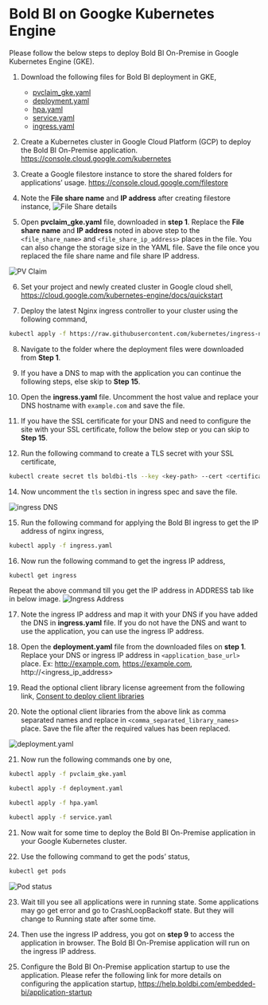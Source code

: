 # Bold BI on Googke Kubernetes Engine
Please follow the below steps to deploy Bold BI On-Premise in Google Kubernetes Engine (GKE).

1.	Download the following files for Bold BI deployment in GKE,

    * [pvclaim_gke.yaml](../deploy/pvclaim_gke.yaml)
    * [deployment.yaml](../deploy/deployment.yaml)
    * [hpa.yaml](../deploy/hpa.yaml)
    * [service.yaml](../deploy/service.yaml)
    * [ingress.yaml](../deploy/ingress.yaml)

2. Create a Kubernetes cluster in Google Cloud Platform (GCP) to deploy the Bold BI On-Premise application.
https://console.cloud.google.com/kubernetes 

3.	Create a Google filestore instance to store the shared folders for applications’ usage.
https://console.cloud.google.com/filestore 

4.	Note the **File share name** and **IP address** after creating filestore instance,
![File Share details](images/file_share_details.png)

5.	Open **pvclaim_gke.yaml** file, downloaded in **step 1**. Replace the **File share name** and **IP address** noted in above step to the `<file_share_name>` and `<file_share_ip_address>` places in the file. You can also change the storage size in the YAML file. Save the file once you replaced the file share name and file share IP address.

![PV Claim](images/pvclaim.png)

6.	Set your project and newly created cluster in Google cloud shell,
https://cloud.google.com/kubernetes-engine/docs/quickstart 

7.	Deploy the latest Nginx ingress controller to your cluster using the following command,

```sh
kubectl apply -f https://raw.githubusercontent.com/kubernetes/ingress-nginx/controller-v0.41.2/deploy/static/provider/cloud/deploy.yaml
```

8.	Navigate to the folder where the deployment files were downloaded from **Step 1**.

9. If you have a DNS to map with the application you can continue the following steps, else skip to **Step 15**. 

10. Open the **ingress.yaml** file. Uncomment the host value and replace your DNS hostname with `example.com` and save the file.

11. If you have the SSL certificate for your DNS and need to configure the site with your SSL certificate, follow the below step or you can skip to **Step 15**.

13. Run the following command to create a TLS secret with your SSL certificate,

```sh
kubectl create secret tls boldbi-tls --key <key-path> --cert <certificate-path>
```

14. Now uncomment the `tls` section in ingress spec and save the file.

![ingress DNS](images/ingress_yaml.png)

15. Run the following command for applying the Bold BI ingress to get the IP address of nginx ingress,

```sh
kubectl apply -f ingress.yaml
```

16.	Now run the following command to get the ingress IP address,

```sh
kubectl get ingress
```
Repeat the above command till you get the IP address in ADDRESS tab like in below image.
![Ingress Address](images/ingress_address.png) 

17.	Note the ingress IP address and map it with your DNS if you have added the DNS in **ingress.yaml** file. If you do not have the DNS and want to use the application, you can use the ingress IP address.

18. Open the **deployment.yaml** file from the downloaded files on **step 1**. Replace your DNS or ingress IP address in `<application_base_url>` place.
    Ex: http://example.com, https://example.com, http://<ingress_ip_address>

19. Read the optional client library license agreement from the following link,
    [Consent to deploy client libraries](../docs/consent-to-deploy-client-libraries)

20. Note the optional client libraries from the above link as comma separated names and replace in `<comma_separated_library_names>` place. Save the file after the required values has been replaced.

![deployment.yaml](images/deployment_yaml.png) 

21.	Now run the following commands one by one,

```sh
kubectl apply -f pvclaim_gke.yaml
```

```sh
kubectl apply -f deployment.yaml
```

```sh
kubectl apply -f hpa.yaml
```

```sh
kubectl apply -f service.yaml
```

21.	Now wait for some time to deploy the Bold BI On-Premise application in your Google Kubernetes cluster. 

22.	Use the following command to get the pods’ status,

```sh
kubectl get pods
```
![Pod status](images/pod_status.png) 

23.	Wait till you see all applications were in running state. Some applications may go get error and go to CrashLoopBackoff state. But they will change to Running state after some time.

24.	Then use the ingress IP address, you got on **step 9** to access the application in browser. The Bold BI On-Premise application will run on the ingress IP address.

25.	Configure the Bold BI On-Premise application startup to use the application. Please refer the following link for more details on configuring the application startup,
    https://help.boldbi.com/embedded-bi/application-startup